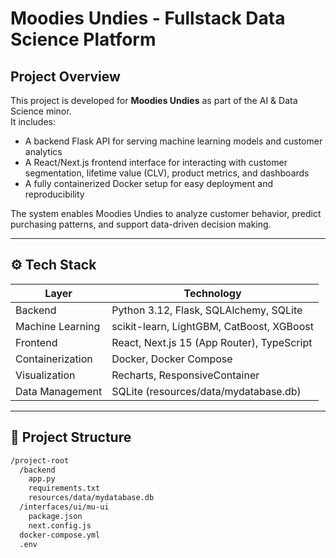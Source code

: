 # Moodies Undies - Fullstack Data Science Platform

## Project Overview

This project is developed for **Moodies Undies** as part of the AI & Data Science minor.  
It includes:

- A backend Flask API for serving machine learning models and customer analytics
- A React/Next.js frontend interface for interacting with customer segmentation, lifetime value (CLV), product metrics, and dashboards
- A fully containerized Docker setup for easy deployment and reproducibility

The system enables Moodies Undies to analyze customer behavior, predict purchasing patterns, and support data-driven decision making.

---

## ⚙️ Tech Stack

| Layer | Technology |
| ----- | ----------- |
| Backend | Python 3.12, Flask, SQLAlchemy, SQLite |
| Machine Learning | scikit-learn, LightGBM, CatBoost, XGBoost |
| Frontend | React, Next.js 15 (App Router), TypeScript |
| Containerization | Docker, Docker Compose |
| Visualization | Recharts, ResponsiveContainer |
| Data Management | SQLite (resources/data/mydatabase.db) |

---

## 📂 Project Structure

```bash
/project-root
  /backend
    app.py
    requirements.txt
    resources/data/mydatabase.db
  /interfaces/ui/mu-ui
    package.json
    next.config.js
  docker-compose.yml
  .env
